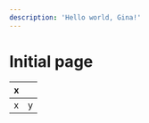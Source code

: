 ```yaml
---
description: 'Hello world, Gina!'
---
```


# Initial page





| x |  |
| :--- | :--- |
| x | y |



